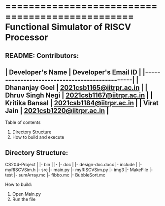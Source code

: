 ================================================
Functional Simulator of RISCV Processor
================================================

README:
Contributors:
-------------------------------------------------
| Developer's Name   | Developer's Email ID     |
|-----------------------------------------------|
| Dhananjay Goel     | 2021csb1165@iitrpr.ac.in |
| Dhruv Singh Negi   | 2021csb1167@iitrpr.ac.in |
| Kritika Bansal     | 2021csb1184@iitrpr.ac.in |
| Virat Jain         | 2021csb1220@iitrpr.ac.in |
-------------------------------------------------

Table of contents
1. Directory Structure
2. How to build and execute   

Directory Structure:
--------------------
CS204-Project
  |
  |- bin
      |
      |- 
  |- doc
      |
      |- design-doc.docx
  |- include
      |
      |- myRISCVSim.h
  |- src
      |- main.py
      |- myRISCVSim.py
      |- img3
      |- MakeFile
  |- test
      |- sumArray.mc
      |- fibbo.mc
      |- BubbleSort.mc


How to build:
1) Open Main.py
2) Run the file
